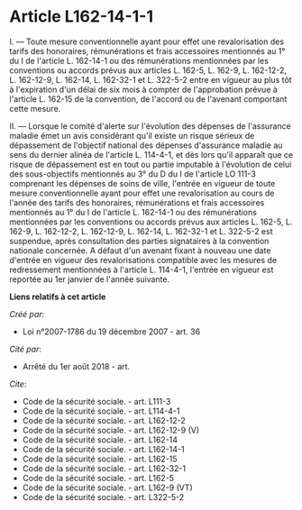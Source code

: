 # Article L162-14-1-1

I. ― Toute mesure conventionnelle ayant pour effet une revalorisation des tarifs des honoraires, rémunérations et frais
accessoires mentionnés au 1° du I de l'article L. 162-14-1 ou des rémunérations mentionnées par les conventions ou accords
prévus aux articles L. 162-5, L. 162-9, L. 162-12-2, L. 162-12-9, L. 162-14, L. 162-32-1 et L. 322-5-2 entre en vigueur au
plus tôt à l'expiration d'un délai de six mois à compter de l'approbation prévue à l'article L. 162-15 de la convention, de
l'accord ou de l'avenant comportant cette mesure. 

II. ― Lorsque le comité d'alerte sur l'évolution des dépenses de l'assurance maladie émet un avis considérant qu'il existe un
risque sérieux de dépassement de l'objectif national des dépenses d'assurance maladie au sens du dernier alinéa de l'article
L. 114-4-1, et dès lors qu'il apparaît que ce risque de dépassement est en tout ou partie imputable à l'évolution de celui
des sous-objectifs mentionnés au 3° du D du I de l'article LO 111-3 comprenant les dépenses de soins de ville, l'entrée en
vigueur de toute mesure conventionnelle ayant pour effet une revalorisation au cours de l'année des tarifs des honoraires,
rémunérations et frais accessoires mentionnés au 1° du I de l'article L. 162-14-1 ou des rémunérations mentionnées par les
conventions ou accords prévus aux articles L. 162-5, L. 162-9, L. 162-12-2, L. 162-12-9, L. 162-14, L. 162-32-1 et L. 322-5-2
est suspendue, après consultation des parties signataires à la convention nationale concernée. A défaut d'un avenant fixant à
nouveau une date d'entrée en vigueur des revalorisations compatible avec les mesures de redressement mentionnées à l'article
L. 114-4-1, l'entrée en vigueur est reportée au 1er janvier de l'année suivante.

**Liens relatifs à cet article**

_Créé par_:

  - Loi n°2007-1786 du 19 décembre 2007 - art. 36

_Cité par_:

  - Arrêté du 1er août 2018 - art.

_Cite_:

  - Code de la sécurité sociale. - art. L111-3
  - Code de la sécurité sociale. - art. L114-4-1
  - Code de la sécurité sociale. - art. L162-12-2
  - Code de la sécurité sociale. - art. L162-12-9 (V)
  - Code de la sécurité sociale. - art. L162-14
  - Code de la sécurité sociale. - art. L162-14-1
  - Code de la sécurité sociale. - art. L162-15
  - Code de la sécurité sociale. - art. L162-32-1
  - Code de la sécurité sociale. - art. L162-5
  - Code de la sécurité sociale. - art. L162-9 (VT)
  - Code de la sécurité sociale. - art. L322-5-2
